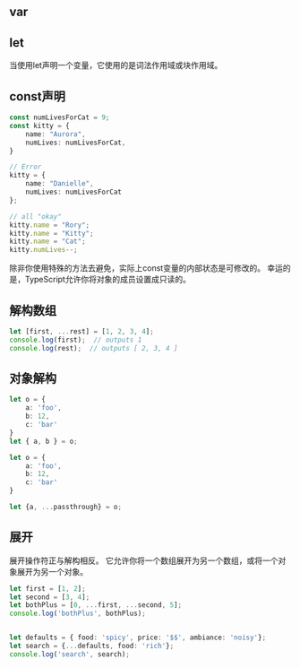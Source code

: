 ## var 

## let 
当使用let声明一个变量，它使用的是词法作用域或块作用域。

## const声明
```ts
const numLivesForCat = 9;
const kitty = {
    name: "Aurora",
    numLives: numLivesForCat,
}

// Error
kitty = {
    name: "Danielle",
    numLives: numLivesForCat
};

// all "okay"
kitty.name = "Rory";
kitty.name = "Kitty";
kitty.name = "Cat";
kitty.numLives--;
```
除非你使用特殊的方法去避免，实际上const变量的内部状态是可修改的。 幸运的是，TypeScript允许你将对象的成员设置成只读的。

## 解构数组
```ts
let [first, ...rest] = [1, 2, 3, 4];
console.log(first);  // outputs 1
console.log(rest);  // outputs [ 2, 3, 4 ]
```
## 对象解构
```ts
let o = {
    a: 'foo',
    b: 12,
    c: 'bar'
}
let { a, b } = o;
```

```ts
let o = {
    a: 'foo',
    b: 12,
    c: 'bar'
}

let {a, ...passthrough} = o;
```

##  展开
展开操作符正与解构相反。 它允许你将一个数组展开为另一个数组，或将一个对象展开为另一个对象。

```ts
let first = [1, 2];
let second = [3, 4];
let bothPlus = [0, ...first, ...second, 5];
console.log('bothPlus', bothPlus);


let defaults = { food: 'spicy', price: '$$', ambiance: 'noisy'};
let search = {...defaults, food: 'rich'};
console.log('search', search);
```